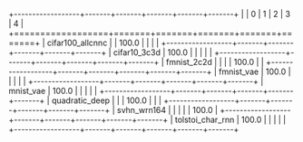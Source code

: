 +------------------+-------+-------+-------+-------+-------+
|                  | 0     | 1     | 2     | 3     | 4     |
+==================+=======+=======+=======+=======+=======+
| cifar100_allcnnc |       | 100.0 |       |       |       |
+------------------+-------+-------+-------+-------+-------+
| cifar10_3c3d     | 100.0 |       |       |       |       |
+------------------+-------+-------+-------+-------+-------+
| fmnist_2c2d      |       |       |       | 100.0 |       |
+------------------+-------+-------+-------+-------+-------+
| fmnist_vae       | 100.0 |       |       |       |       |
+------------------+-------+-------+-------+-------+-------+
| mnist_vae        | 100.0 |       |       |       |       |
+------------------+-------+-------+-------+-------+-------+
| quadratic_deep   |       |       | 100.0 |       |       |
+------------------+-------+-------+-------+-------+-------+
| svhn_wrn164      |       |       |       |       | 100.0 |
+------------------+-------+-------+-------+-------+-------+
| tolstoi_char_rnn | 100.0 |       |       |       |       |
+------------------+-------+-------+-------+-------+-------+